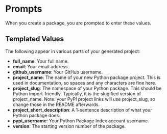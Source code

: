 # Prompts

When you create a package, you are prompted to enter these values.

## Templated Values

The following appear in various parts of your generated project:

- **full_name**: Your full name.
- **email**: Your email address.
- **github_username**: Your GitHub username.
- **project_name**: The name of your new Python package project. This is used in documentation, so spaces and any characters are fine here.
- **project_slug**: The namespace of your Python package. This should be Python import-friendly. Typically, it is the slugified version of project_name. Note: your PyPI project links will use project_slug, so change those in the README afterwards.
- **project_short_description**: A 1-sentence description of what your Python package does.
- **pypi_username**: Your Python Package Index account username.
- **version**: The starting version number of the package.
